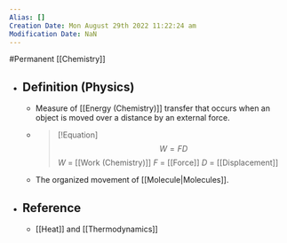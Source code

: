 ```yaml
---
Alias: []
Creation Date: Mon August 29th 2022 11:22:24 am 
Modification Date: NaN
---
```

#Permanent [[Chemistry]]

- ## Definition (Physics)
	- Measure of [[Energy (Chemistry)]] transfer that occurs when an object is moved over a distance by an external force.
	- > [!Equation]
	  > $$W=FD$$
	  > $W$ = [[Work (Chemistry)]]
	  > $F$ = [[Force]]
	  > $D$ = [[Displacement]]
	- The organized movement of [[Molecule|Molecules]].
- ## Reference
	- [[Heat]] and [[Thermodynamics]]
